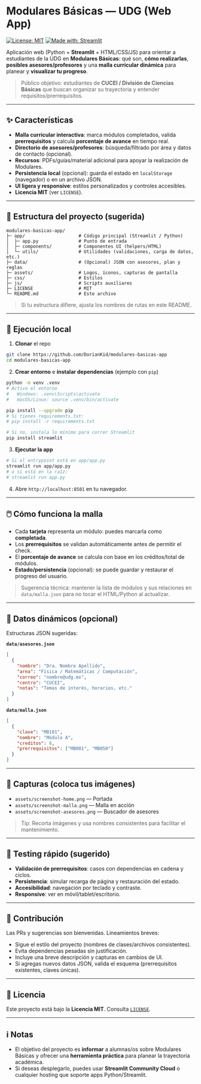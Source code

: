 # Modulares Básicas — UDG (Web App)

[![License: MIT](https://img.shields.io/badge/License-MIT-green.svg)](./LICENSE)
[![Made with: Streamlit](https://img.shields.io/badge/Made%20with-Streamlit-blue)](https://streamlit.io/)

Aplicación web (Python + **Streamlit** + HTML/CSS/JS) para orientar a estudiantes de la UDG en **Modulares Básicas**: qué son, **cómo realizarlas**, **posibles asesores/profesores** y una **malla curricular dinámica** para planear y **visualizar tu progreso**.

> Público objetivo: estudiantes de **CUCEI / División de Ciencias Básicas** que buscan organizar su trayectoria y entender requisitos/prerrequisitos.

---

## ✨ Características

- **Malla curricular interactiva**: marca módulos completados, valida **prerrequisitos** y calcula **porcentaje de avance** en tiempo real.
- **Directorio de asesores/profesores**: búsqueda/filtrado por área y datos de contacto (opcional).
- **Recursos**: PDFs/guías/material adicional para apoyar la realización de Modulares.
- **Persistencia local** (opcional): guarda el estado en `localStorage` (navegador) o en un archivo JSON.
- **UI ligera y responsive**: estilos personalizados y controles accesibles.
- **Licencia MIT** (ver `LICENSE`).

---

## 🧭 Estructura del proyecto (sugerida)

```
modulares-basicas-app/
├─ app/                    # Código principal (Streamlit / Python)
│  ├─ app.py               # Punto de entrada
│  ├─ components/          # Componentes UI (helpers/HTML)
│  └─ utils/               # Utilidades (validaciones, carga de datos, etc.)
├─ data/                   # (Opcional) JSON con asesores, plan y reglas
├─ assets/                 # Logos, íconos, capturas de pantalla
├─ css/                    # Estilos
├─ js/                     # Scripts auxiliares
├─ LICENSE                 # MIT
└─ README.md               # Este archivo
```

> Si tu estructura difiere, ajusta los nombres de rutas en este README.


---

## 🚀 Ejecución local

1) **Clonar** el repo
```bash
git clone https://github.com/DorianKid/modulares-basicas-app
cd modulares-basicas-app
```

2) **Crear entorno** e **instalar dependencias** (ejemplo con `pip`)
```bash
python -m venv .venv
# Activa el entorno
#   Windows: .venv\Scripts\activate
#   macOS/Linux: source .venv/bin/activate

pip install --upgrade pip
# Si tienes requirements.txt:
# pip install -r requirements.txt

# Si no, instala lo mínimo para correr Streamlit
pip install streamlit
```

3) **Ejecutar la app**
```bash
# Si el entrypoint está en app/app.py
streamlit run app/app.py
# o si está en la raíz:
# streamlit run app.py
```

4) Abre `http://localhost:8501` en tu navegador.


---

## 🖱️ Cómo funciona la malla

- Cada **tarjeta** representa un módulo: puedes marcarla como **completada**.
- Los **prerrequisitos** se validan automáticamente antes de permitir el check.
- El **porcentaje de avance** se calcula con base en los créditos/total de módulos.
- **Estado/persistencia** (opcional): se puede guardar y restaurar el progreso del usuario.

> Sugerencia técnica: mantener la lista de módulos y sus relaciones en `data/malla.json` para no tocar el HTML/Python al actualizar.


---

## 🧩 Datos dinámicos (opcional)

Estructuras JSON sugeridas:

**`data/asesores.json`**
```json
[
  {
    "nombre": "Dra. Nombre Apellido",
    "area": "Física / Matemáticas / Computación",
    "correo": "nombre@udg.mx",
    "centro": "CUCEI",
    "notas": "Temas de interés, horarios, etc."
  }
]
```

**`data/malla.json`**
```json
[
  {
    "clave": "MB101",
    "nombre": "Módulo A",
    "creditos": 8,
    "prerrequisitos": ["MB001", "MB050"]
  }
]
```

---

## 📸 Capturas (coloca tus imágenes)

- `assets/screenshot-home.png` — Portada
- `assets/screenshot-malla.png` — Malla en acción
- `assets/screenshot-asesores.png` — Buscador de asesores

> Tip: Recorta imágenes y usa nombres consistentes para facilitar el mantenimiento.


---

## 🧪 Testing rápido (sugerido)

- **Validación de prerrequisitos**: casos con dependencias en cadena y ciclos.
- **Persistencia**: simular recarga de página y restauración del estado.
- **Accesibilidad**: navegación por teclado y contraste.
- **Responsive**: ver en móvil/tablet/escritorio.


---

## 🤝 Contribución

Las PRs y sugerencias son bienvenidas. Lineamientos breves:

- Sigue el estilo del proyecto (nombres de clases/archivos consistentes).
- Evita dependencias pesadas sin justificación.
- Incluye una breve descripción y capturas en cambios de UI.
- Si agregas nuevos datos JSON, valida el esquema (prerrequisitos existentes, claves únicas).


---

## 📄 Licencia

Este proyecto está bajo la **Licencia MIT**. Consulta [`LICENSE`](./LICENSE).


---

## ℹ️ Notas

- El objetivo del proyecto es **informar** a alumnas/os sobre Modulares Básicas y ofrecer una **herramienta práctica** para planear la trayectoria académica.
- Si deseas desplegarlo, puedes usar **Streamlit Community Cloud** o cualquier hosting que soporte apps Python/Streamlit.

